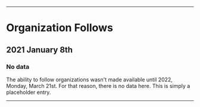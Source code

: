 
***

# Organization Follows

## 2021 January 8th

### No data

The ability to follow organizations wasn't made available until 2022, Monday, March 21st. For that reason, there is no data here. This is simply a placeholder entry.

***
